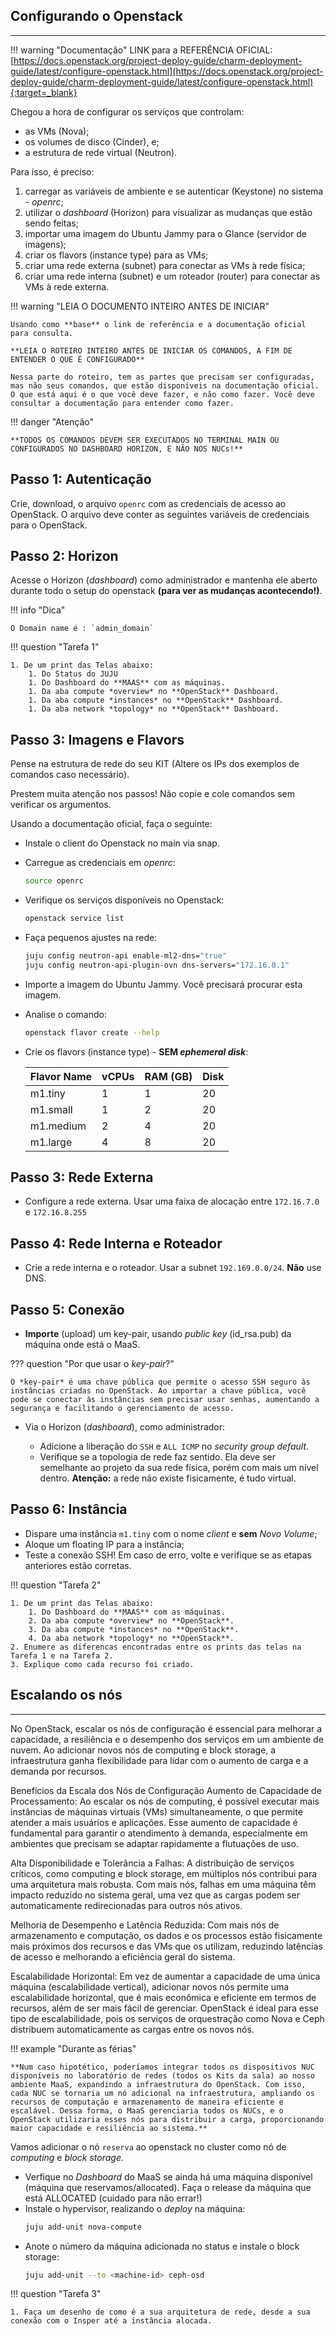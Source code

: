 
## Configurando o Openstack
---

!!! warning "Documentação"
    LINK para a REFERÊNCIA OFICIAL: [https://docs.openstack.org/project-deploy-guide/charm-deployment-guide/latest/configure-openstack.html](https://docs.openstack.org/project-deploy-guide/charm-deployment-guide/latest/configure-openstack.html){:target=_blank}

Chegou a hora de configurar os serviços que controlam:

- as VMs (Nova);
- os volumes de disco (Cinder), e;
- a estrutura de rede virtual (Neutron).

Para isso, é preciso:

1. carregar as variáveis de ambiente e se autenticar (Keystone) no sistema - *openrc*;
1. utilizar o *dashboard* (Horizon) para visualizar as mudanças que estão sendo feitas;
1. importar uma imagem do Ubuntu Jammy para o Glance (servidor de imagens);
1. criar os flavors (instance type) para as VMs;
1. criar uma rede externa (subnet) para conectar as VMs à rede física;
1. criar uma rede interna (subnet) e um roteador (router) para conectar as VMs à rede externa.

!!! warning "LEIA O DOCUMENTO INTEIRO ANTES DE INICIAR"

    Usando como **base** o link de referência e a documentação oficial para consulta.
    
    **LEIA O ROTEIRO INTEIRO ANTES DE INICIAR OS COMANDOS, A FIM DE ENTENDER O QUE É CONFIGURADO**

    Nessa parte do roteiro, tem as partes que precisam ser configuradas, mas não seus comandos, que estão disponíveis na documentação oficial. O que está aqui é o que você deve fazer, e não como fazer. Você deve consultar a documentação para entender como fazer.


!!! danger "Atenção"

    **TODOS OS COMANDOS DEVEM SER EXECUTADOS NO TERMINAL MAIN OU CONFIGURADOS NO DASHBOARD HORIZON, E NÃO NOS NUCs!**

## Passo 1: Autenticação

Crie, download, o arquivo `openrc` com as credenciais de acesso ao OpenStack. O arquivo deve conter as seguintes variáveis de credenciais para o OpenStack.


## Passo 2: Horizon

Acesse o Horizon (*dashboard*) como administrador e mantenha ele aberto durante todo o setup do openstack **(para ver as mudanças acontecendo!)**.

!!! info "Dica"

    O Domain name é : `admin_domain`


!!! question "Tarefa 1"

    1. De um print das Telas abaixo:
        1. Do Status do JUJU
        1. Do Dashboard do **MAAS** com as máquinas.
        1. Da aba compute *overview* no **OpenStack** Dashboard.
        1. Da aba compute *instances* no **OpenStack** Dashboard.
        1. Da aba network *topology* no **OpenStack** Dashboard.

## Passo 3: Imagens e Flavors

Pense na estrutura de rede do seu KIT (Altere os IPs dos exemplos de comandos caso necessário).

Prestem muita atenção nos passos! Não copie e cole comandos sem verificar os argumentos.

Usando a documentação oficial, faça o seguinte:

  * Instale o client do Openstack no main via snap.
  * Carregue as credenciais em *openrc*:
    ``` {.bash .copyable .numberLines startFrom="1"}
    source openrc
    ```

  * Verifique os serviços disponíveis no Openstack:
    ``` {.bash .copyable .numberLines startFrom="1"}
    openstack service list
    ```

  * Faça pequenos ajustes na rede:
    ``` {.bash .copyable .numberLines startFrom="1"}
    juju config neutron-api enable-ml2-dns="true"
    juju config neutron-api-plugin-ovn dns-servers="172.16.0.1"
    ```

  * Importe a imagem do Ubuntu Jammy. Você precisará procurar esta imagem.
  * Analise o comando:
    ``` {.bash .copyable .numberLines startFrom="1"}
    openstack flavor create --help
    ```
  * Crie os flavors (instance type) - **SEM *ephemeral disk***:

    | Flavor Name | vCPUs | RAM (GB) | Disk |
    | ----------- | ----- | --- | ---- |
    | m1.tiny    | 1     | 1 | 20   |
    | m1.small   | 1     | 2 | 20   |
    | m1.medium  | 2     | 4 | 20   |
    | m1.large   | 4     | 8 | 20   |

## Passo 3: Rede Externa

  * Configure a rede externa. Usar uma faixa de alocação entre `172.16.7.0` e `172.16.8.255`

## Passo 4: Rede Interna e Roteador

  * Crie a rede interna e o roteador. Usar a subnet `192.169.0.0/24`. **Não** use DNS.

## Passo 5: Conexão

* **Importe** (upload) um key-pair, usando *public key* (id_rsa.pub) da máquina onde está o MaaS.

??? question "Por que usar o *key-pair*?"

    O *key-pair* é uma chave pública que permite o acesso SSH seguro às instâncias criadas no OpenStack. Ao importar a chave pública, você pode se conectar às instâncias sem precisar usar senhas, aumentando a segurança e facilitando o gerenciamento de acesso.

* Via o Horizon (*dashboard*), como administrador:

    * Adicione a liberação do `SSH` e `ALL ICMP` no *security group default*.
    * Verifique se a topologia de rede faz sentido. Ela deve ser semelhante ao projeto da sua rede física, porém com mais um nível dentro. **Atenção:** a rede não existe fisicamente, é tudo virtual.

## Passo 6: Instância

* Dispare uma instância `m1.tiny` com o nome *client* e **sem** *Novo Volume*;
* Aloque um floating IP para a instância;
* Teste a conexão SSH! Em caso de erro, volte e verifique se as etapas anteriores estão corretas.


!!! question "Tarefa 2"

    1. De um print das Telas abaixo:
        1. Do Dashboard do **MAAS** com as máquinas.
        2. Da aba compute *overview* no **OpenStack**.
        3. Da aba compute *instances* no **OpenStack**.
        4. Da aba network *topology* no **OpenStack**.
    2. Enumere as diferencas encontradas entre os prints das telas na Tarefa 1 e na Tarefa 2.
    3. Explique como cada recurso foi criado.   



## Escalando os nós
---

No OpenStack, escalar os nós de configuração é essencial para melhorar a capacidade, a resiliência e o desempenho dos serviços em um ambiente de nuvem. Ao adicionar novos nós de computing e block storage, a infraestrutura ganha flexibilidade para lidar com o aumento de carga e a demanda por recursos.

Benefícios da Escala dos Nós de Configuração
Aumento de Capacidade de Processamento: Ao escalar os nós de computing, é possível executar mais instâncias de máquinas virtuais (VMs) simultaneamente, o que permite atender a mais usuários e aplicações. Esse aumento de capacidade é fundamental para garantir o atendimento à demanda, especialmente em ambientes que precisam se adaptar rapidamente a flutuações de uso.

Alta Disponibilidade e Tolerância a Falhas: A distribuição de serviços críticos, como computing e block storage, em múltiplos nós contribui para uma arquitetura mais robusta. Com mais nós, falhas em uma máquina têm impacto reduzido no sistema geral, uma vez que as cargas podem ser automaticamente redirecionadas para outros nós ativos.

Melhoria de Desempenho e Latência Reduzida: Com mais nós de armazenamento e computação, os dados e os processos estão fisicamente mais próximos dos recursos e das VMs que os utilizam, reduzindo latências de acesso e melhorando a eficiência geral do sistema.

Escalabilidade Horizontal: Em vez de aumentar a capacidade de uma única máquina (escalabilidade vertical), adicionar novos nós permite uma escalabilidade horizontal, que é mais econômica e eficiente em termos de recursos, além de ser mais fácil de gerenciar. OpenStack é ideal para esse tipo de escalabilidade, pois os serviços de orquestração como Nova e Ceph distribuem automaticamente as cargas entre os novos nós.

!!! example "Durante as férias"

    **Num caso hipotético, poderíamos integrar todos os dispositivos NUC disponíveis no laboratório de redes (todos os Kits da sala) ao nosso ambiente MaaS, expandindo a infraestrutura do OpenStack. Com isso, cada NUC se tornaria um nó adicional na infraestrutura, ampliando os recursos de computação e armazenamento de maneira eficiente e escalável. Dessa forma, o MaaS gerenciaria todos os NUCs, e o OpenStack utilizaria esses nós para distribuir a carga, proporcionando maior capacidade e resiliência ao sistema.**


Vamos adicionar o nó `reserva` ao openstack no cluster como nó de *computing* e *block storage*.

* Verfique no *Dashboard* do MaaS se ainda há uma máquina disponível (máquina que reservamos/allocated). Faça o release da máquina que está ALLOCATED (cuidado para não errar!)
* Instale o hypervisor, realizando o *deploy* na máquina:
  ``` {.bash .copyable .numberLines startFrom="1"}
  juju add-unit nova-compute
  ```
* Anote o número da máquina adicionada no status e instale o block storage:
  ``` {.bash .copyable .numberLines startFrom="1"}
  juju add-unit --to <machine-id> ceph-osd
  ```


!!! question "Tarefa 3"

    1. Faça um desenho de como é a sua arquitetura de rede, desde a sua conexão com o Insper até a instância alocada.

